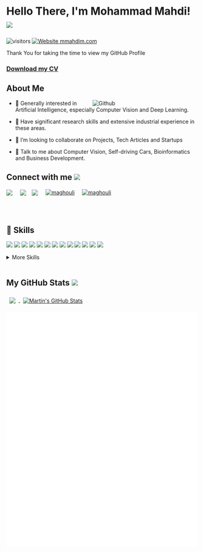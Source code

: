 <!-- <div align="center">
<img width="100%" height = "300px" src="https://pbs.twimg.com/profile_banners/3276670602/1630181030/1500x500" alt="cover" />
</div> -->

<h1> Hello There, I'm Mohammad Mahdi! <img src = "https://raw.githubusercontent.com/MartinHeinz/MartinHeinz/master/wave.gif" width = 50px> </h1>
<p align='center'>

![visitors](https://visitor-badge.glitch.me/badge?page_id=mmahdim77.mmahdim77)
[![Website mmahdim.com](https://img.shields.io/website-up-down-green-red/http/shields.io.svg)](http://mmahdim.com/)


</p>
<div size='20px'>Thank You for taking the time to view my GitHub Profile <a href=http://mmahdim.com/pdf/M.Mahdi.Maghouli-CV.pdf?><h3>Download my CV</h3></a>
</div>

<h2> About Me </h2>

<img width="55%" align="right" alt="Github" src="https://raw.githubusercontent.com/onimur/.github/master/.resources/git-header.svg" />

- 🔭 Generally interested in Artificial Intelligence, especially Computer Vision and Deep Learning.

- 🌱 Have significant research skills and extensive industrial experience in these areas.

- 👯 I’m looking to collaborate on Projects, Tech Articles and Startups

- 💬 Talk to me about Computer Vision, Self-driving Cars, Bioinformatics and Business Development.  

<h2> Connect with me <img src='https://raw.githubusercontent.com/ShahriarShafin/ShahriarShafin/main/Assets/handshake.gif' width="50px"> </h2>
<a href = 'https://www.linkedin.com/in/mmahdim'> <img width = '32px' align= 'center' src="https://raw.githubusercontent.com/rahulbanerjee26/githubAboutMeGenerator/main/icons/linked-in-alt.svg"/></a> &nbsp &nbsp
<a href = 'https://www.twitter.com/Maghouli_Mahdi'> <img width = '32px' align= 'center' src="https://raw.githubusercontent.com/rahulbanerjee26/githubAboutMeGenerator/main/icons/twitter.svg"/></a> &nbsp&nbsp
<a href = 'https://www.github.com/mmahdim77'> <img width = '32px' align= 'center' src="https://raw.githubusercontent.com/rahulbanerjee26/githubAboutMeGenerator/main/icons/github.svg"/></a> &nbsp &nbsp
<a href="https://instagram.com/maghouli" target="blank"><img align="center" src="https://raw.githubusercontent.com/rahuldkjain/github-profile-readme-generator/master/src/images/icons/Social/instagram.svg" alt="maghouli" height="30" width="40" /></a> &nbsp &nbsp
<a href="mailto:maghouli.mahdi@gmail.com" target="blank"><img align="center" src="https://cdn.worldvectorlogo.com/logos/official-gmail-icon-2020-.svg" alt="maghouli" height="30" width="40" /></a> 

<br></br>
## 💼 Skills


![](https://img.shields.io/badge/Code-Python-informational?style=flat&logo=python&logoColor=white&color=4AB197)
![](https://img.shields.io/badge/Code-Pytorch-informational?style=flat&logo=pytorch&logoColor=white&color=4AB197)
![](https://img.shields.io/badge/Code-Tensorflow-informational?style=flat&logo=tensorflow&logoColor=white&color=4AB197)
![](https://img.shields.io/badge/Code-scikit_learn-informational?style=flat&logo=scikitlearn&logoColor=white&color=4AB197)
![](https://img.shields.io/badge/Code-opencv-informational?style=flat&logo=opencv&logoColor=white&color=4AB197)
![](https://img.shields.io/badge/Tools-aws-informational?style=flat&logo=aws&logoColor=white&color=4AB197)
![](https://img.shields.io/badge/Code-React-informational?style=flat&logo=react&logoColor=white&color=4AB197)
![](https://img.shields.io/badge/Code-Redux-informational?style=flat&logo=Redux&logoColor=white&color=4AB197)
![](https://img.shields.io/badge/Code-JavaScript-informational?style=flat&logo=JavaScript&logoColor=white&color=4AB197)
![](https://img.shields.io/badge/Code-Java-informational?style=flat&logo=Java&logoColor=white&color=4AB197)
![](https://img.shields.io/badge/Code-MySQL-informational?style=flat&logo=MySQL&logoColor=white&color=4AB197)
![](https://img.shields.io/badge/Code-C-informational?style=flat&logo=c&logoColor=white&color=4AB197)
![](https://img.shields.io/badge/Code-C++-informational?style=flat&logo=cplusplus&logoColor=white&color=4AB197)

<details>
<summary>More Skills</summary>
<br>

![](https://img.shields.io/badge/Code-Redux-informational?style=flat&logo=redux&logoColor=white&color=4AB197)
![](https://img.shields.io/badge/Style-CSS-informational?style=flat&logo=css3&logoColor=white&color=4AB197)
![](https://img.shields.io/badge/Web-HTML5-informational?style=flat&logo=html5&logoColor=white&color=4AB197)
![](https://img.shields.io/badge/Style-Sass-informational?style=flat&logo=Sass&logoColor=white&color=4AB197)

<br>

![](https://img.shields.io/badge/Test-Selenium-informational?style=flat&logo=selenium&logoColor=white&color=4AB197)


<br>

![](https://img.shields.io/badge/Tools-Docker-informational?style=flat&logo=docker&logoColor=white&color=4AB197)
![](https://img.shields.io/badge/Tools-Postman-informational?style=flat&logo=postman&logoColor=white&color=4AB197)
![](https://img.shields.io/badge/Tools-NGINX-informational?style=flat&logo=nginx&logoColor=white&color=4AB197)
![](https://img.shields.io/badge/Tools-NPM-informational?style=flat&logo=npm&logoColor=white&color=4AB197)
![](https://img.shields.io/badge/Tools-Postman-informational?style=flat&logo=Postman&logoColor=white&color=4AB197)
![](https://img.shields.io/badge/Tools-Photoshop-informational?style=flat&logo=Adobe-Photoshop&logoColor=white&color=4AB197)
![](https://img.shields.io/badge/Tools-GitHub-informational?style=flat&logo=GitHub&logoColor=white&color=4AB197)
![](https://img.shields.io/badge/Tools-GitLab-informational?style=flat&logo=GitLab&logoColor=white&color=4AB197)
![](https://img.shields.io/badge/Code-matlab-informational?style=flat&logo=matlab&logoColor=white&color=4AB197)
![](https://img.shields.io/badge/DB-Postgresql-informational?style=flat&logo=postgresql&logoColor=white&color=4AB197)
![](https://img.shields.io/badge/Tools-Clubhouse-informational?style=flat&logo=Clubhouse&logoColor=white&color=4AB197)
![](https://img.shields.io/badge/Code-nodejs-informational?style=flat&logo=nodejs&logoColor=white&color=4AB197)
![](https://img.shields.io/badge/Tools-firebase-informational?style=flat&logo=firebase&logoColor=white&color=4AB197)
![](https://img.shields.io/badge/Code-arduino-informational?style=flat&logo=arduino&logoColor=white&color=4AB197)
![](https://img.shields.io/badge/OS-linux-informational?style=flat&logo=linux&logoColor=white&color=4AB197)

</details>


<br>


<h2> My GitHub Stats <img src='https://media1.giphy.com/media/du3J3cXyzhj75IOgvA/giphy.gif?cid=ecf05e47x2g034i9pzwtzzsd3xgg2w9nr94t4tflbbgo3008&rid=giphy.gif' width='32px'> </h2>

<a href="https://github.com/mmahdim77">
  <img align="center" style="margin:0.5rem" src="https://github-readme-stats.vercel.app/api/top-langs/?username=mmahdim77&hide=html,css&title_color=ffffff&text_color=c9cacc&icon_color=4AB197&bg_color=1A2B34" />
</a>

<a href="https://github.com/mmahdim77">
  <img align="center" style="margin:0.5rem" src="https://github-readme-stats.vercel.app/api?username=mmahdim77&show_icons=true&line_height=27&count_private=true&title_color=ffffff&text_color=c9cacc&icon_color=4AB097&bg_color=1A2B34" alt="Martin's GitHub Stats" />
</a>

![Metrics](https://github.com/mmahdim77/mmahdim77/blob/main/github-metrics.svg)
